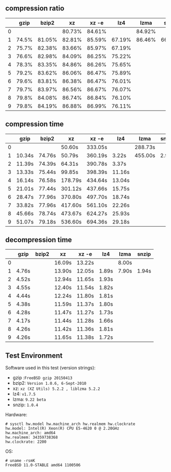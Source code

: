 ## compression ratio

|      | gzip  | bzip2  | xz     | xz -e  | lz4    | lzma   | snzip  |
| ---- | ----- | ------ | ------ | ------ | ------ | ------ | ------ |
| 0    |       |        | 80.73% | 84.61% |        | 84.92% |        |
| 1    | 74.5% | 81.05% | 82.81% | 85.59% | 67.19% | 86.46% | 66.25% |
| 2    | 75.7% | 82.38% | 83.66% | 85.97% | 67.19% |        |        |
| 3    | 76.6% | 82.98% | 84.09% | 86.25% | 75.22% |        |        |
| 4    | 78.3% | 83.35% | 84.86% | 86.26% | 75.65% |        |        |
| 5    | 79.2% | 83.62% | 86.06% | 86.47% | 75.89% |        |        |
| 6    | 79.6% | 83.81% | 86.38% | 86.47% | 76.01% |        |        |
| 7    | 79.7% | 83.97% | 86.56% | 86.67% | 76.07% |        |        |
| 8    | 79.8% | 84.08% | 86.74% | 86.84% | 76.10% |        |        |
| 9    | 79.8% | 84.19% | 86.88% | 86.99% | 76.11% |        |        |



## compression time

|      | gzip   | bzip2  | xz      | xz -e   | lz4    | lzma    | snzip |
| ---- | ------ | ------ | ------- | ------- | ------ | ------- | ----- |
| 0    |        |        | 50.60s  | 333.05s |        | 288.73s |       |
| 1    | 10.34s | 74.76s | 50.79s  | 360.19s | 3.22s  | 455.00s | 2.96s |
| 2    | 11.39s | 74.39s | 64.31s  | 390.78s | 3.37s  |         |       |
| 3    | 13.33s | 75.44s | 99.85s  | 398.39s | 11.16s |         |       |
| 4    | 16.14s | 76.58s | 178.79s | 434.64s | 13.04s |         |       |
| 5    | 21.01s | 77.44s | 301.12s | 437.66s | 15.75s |         |       |
| 6    | 28.47s | 77.96s | 370.80s | 497.70s | 18.74s |         |       |
| 7    | 33.82s | 77.96s | 417.60s | 561.10s | 22.26s |         |       |
| 8    | 45.66s | 78.74s | 473.67s | 624.27s | 25.93s |         |       |
| 9    | 51.07s | 79.18s | 536.60s | 694.36s | 29.18s |         |       |


## decompression time

|      | gzip  | bzip2 | xz     | xz -e  | lz4   | lzma  | snzip |
| ---- | ----- | ----- | ------ | ------ | ----- | ----- | ----- |
| 0    |       |       | 16.09s | 13.22s |       | 8.00s |       |
| 1    | 4.76s |       | 13.90s | 12.05s | 1.89s | 7.90s | 1.94s |
| 2    | 4.52s |       | 12.94s | 11.65s | 1.93s |       |       |
| 3    | 4.55s |       | 12.40s | 11.54s | 1.82s |       |       |
| 4    | 4.44s |       | 12.24s | 11.80s | 1.81s |       |       |
| 5    | 4.38s |       | 11.59s | 11.37s | 1.80s |       |       |
| 6    | 4.28s |       | 11.47s | 11.27s | 1.73s |       |       |
| 7    | 4.17s |       | 11.44s | 11.28s | 1.66s |       |       |
| 8    | 4.26s |       | 11.42s | 11.36s | 1.81s |       |       |
| 9    | 4.26s |       | 11.65s | 11.38s | 1.72s |       |       |



## Test Environment

Software used in this test (version strings):

- gzip :`FreeBSD gzip 20150413`
- bzip2: `Version 1.0.6, 6-Sept-2010`
- xz: `xz (XZ Utils) 5.2.2 , liblzma 5.2.2`
- lz4: `v1.7.5`
- lzma: `9.22 beta` 
- snzip: `1.0.4`

Hardware:

```
# sysctl hw.model hw.machine_arch hw.realmem hw.clockrate
hw.model: Intel(R) Xeon(R) CPU E5-4620 0 @ 2.20GHz
hw.machine_arch: amd64
hw.realmem: 34359738368
hw.clockrate: 2200
```

OS: 

```
# uname -rsmK
FreeBSD 11.0-STABLE amd64 1100506
```

